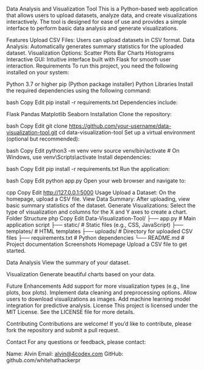 Data Analysis and Visualization Tool
This is a Python-based web application that allows users to upload datasets, analyze data, and create visualizations interactively. The tool is designed for ease of use and provides a simple interface to perform basic data analysis and generate visualizations.

Features
Upload CSV Files: Users can upload datasets in CSV format.
Data Analysis: Automatically generates summary statistics for the uploaded dataset.
Visualization Options:
Scatter Plots
Bar Charts
Histograms
Interactive GUI: Intuitive interface built with Flask for smooth user interaction.
Requirements
To run this project, you need the following installed on your system:

Python 3.7 or higher
pip (Python package installer)
Python Libraries
Install the required dependencies using the following command:

bash
Copy
Edit
pip install -r requirements.txt
Dependencies include:

Flask
Pandas
Matplotlib
Seaborn
Installation
Clone the repository:

bash
Copy
Edit
git clone https://github.com/your-username/data-visualization-tool.git
cd data-visualization-tool
Set up a virtual environment (optional but recommended):

bash
Copy
Edit
python3 -m venv venv
source venv/bin/activate  # On Windows, use venv\Scripts\activate
Install dependencies:

bash
Copy
Edit
pip install -r requirements.txt
Run the application:

bash
Copy
Edit
python app.py
Open your web browser and navigate to:

cpp
Copy
Edit
http://127.0.0.1:5000
Usage
Upload a Dataset: On the homepage, upload a CSV file.
View Data Summary: After uploading, view basic summary statistics of the dataset.
Generate Visualizations: Select the type of visualization and columns for the X and Y axes to create a chart.
Folder Structure
php
Copy
Edit
Data-Visualization-Tool/
├── app.py                # Main application script
├── static/               # Static files (e.g., CSS, JavaScript)
├── templates/            # HTML templates
├── uploads/              # Directory for uploaded CSV files
├── requirements.txt      # Python dependencies
└── README.md             # Project documentation
Screenshots
Homepage
Upload a CSV file to get started.


Data Analysis
View the summary of your dataset.


Visualization
Generate beautiful charts based on your data.


Future Enhancements
Add support for more visualization types (e.g., line plots, box plots).
Implement data cleaning and preprocessing options.
Allow users to download visualizations as images.
Add machine learning model integration for predictive analysis.
License
This project is licensed under the MIT License. See the LICENSE file for more details.

Contributing
Contributions are welcome! If you’d like to contribute, please fork the repository and submit a pull request.

Contact
For any questions or feedback, please contact:

Name: Alvin
Email: alvin@4codex.com
GitHub: github.com/whitehathackerpr
